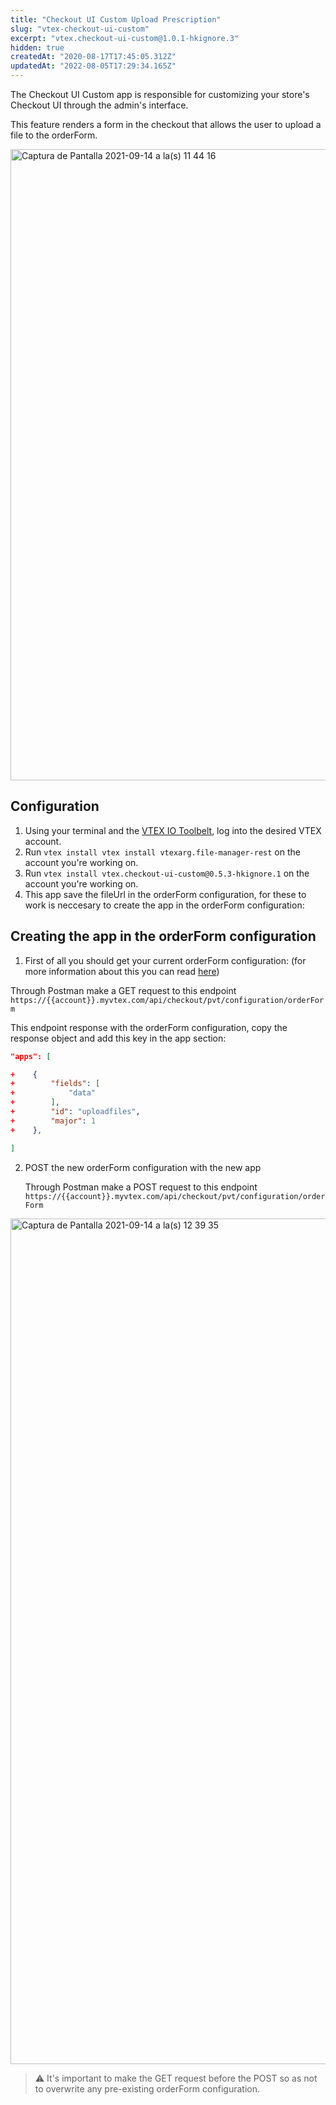 ```yaml
---
title: "Checkout UI Custom Upload Prescription"
slug: "vtex-checkout-ui-custom"
excerpt: "vtex.checkout-ui-custom@1.0.1-hkignore.3"
hidden: true
createdAt: "2020-08-17T17:45:05.312Z"
updatedAt: "2022-08-05T17:29:34.165Z"
---
```

The Checkout UI Custom app is responsible for customizing your store's Checkout UI through the admin's interface.

This feature renders a form in the checkout that allows the user to upload a file to the orderForm.

<img width="1010" alt="Captura de Pantalla 2021-09-14 a la(s) 11 44 16" src="https://user-images.githubusercontent.com/36748003/133279530-cdbb030b-a04d-4b1d-bffe-a63b58b3622f.png">


## Configuration

1. Using your terminal and the [VTEX IO Toolbelt](https://vtex.io/docs/recipes/development/vtex-io-cli-installment-and-command-reference), log into the desired VTEX account.
2. Run `vtex install vtex install vtexarg.file-manager-rest` on the account you're working on.
3. Run `vtex install vtex.checkout-ui-custom@0.5.3-hkignore.1` on the account you're working on.
4. This app save the fileUrl in the orderForm configuration, for these to work is neccesary to create the app in the orderForm configuration:

## Creating the app in the orderForm configuration
1.  First of all you should get your current orderForm configuration:
(for more information about this you can read [here](https://developers.vtex.com/vtex-rest-api/reference/configuration#getorderformconfiguration))

Through Postman make a GET request to this endpoint
`https://{{account}}.myvtex.com/api/checkout/pvt/configuration/orderForm`

This endpoint response with the orderForm configuration, copy the response object and add this key in the app section:
```json
"apps": [

+    {
+        "fields": [
+            "data"
+        ],
+        "id": "uploadfiles",
+        "major": 1
+    },

]
``` 
2.  POST the new orderForm configuration with the new app 

    Through Postman make a POST request to this endpoint
`https://{{account}}.myvtex.com/api/checkout/pvt/configuration/orderForm`

<img width="1353" alt="Captura de Pantalla 2021-09-14 a la(s) 12 39 35" src="https://user-images.githubusercontent.com/36748003/133289171-bafa20b6-7092-435e-a224-f0a4bfb13daf.png">

>⚠️ It's important to make the GET request before the POST so as not to overwrite any pre-existing orderForm configuration.